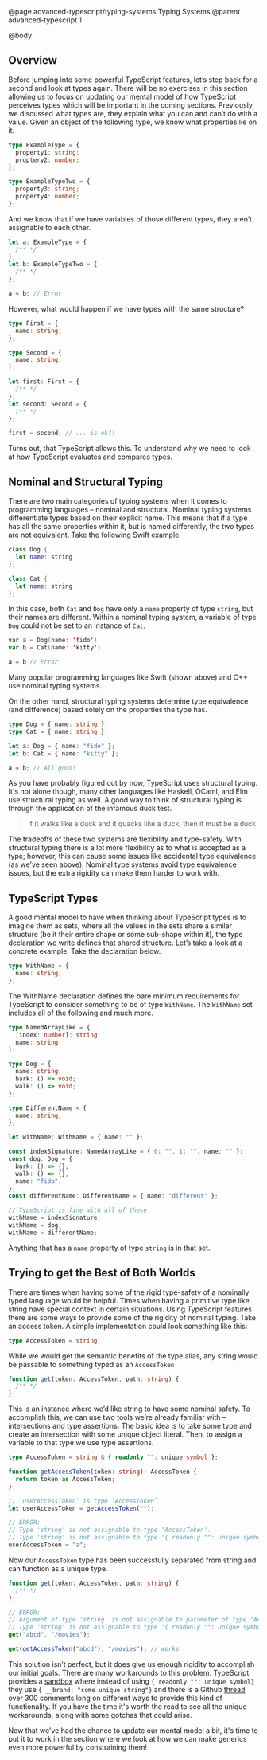 @page advanced-typescript/typing-systems Typing Systems
@parent advanced-typescript 1

@body

## Overview

Before jumping into some powerful TypeScript features, let’s step back for a second and look at types again. There will be no exercises in this section allowing us to focus on updating our mental model of how TypeScript perceives types which will be important in the coming sections. Previously we discussed what types are, they explain what you can and can’t do with a value. Given an object of the following type, we know what properties lie on it.

```ts
type ExampleType = {
  property1: string;
  proptery2: number;
};

type ExampleTypeTwo = {
  property3: string;
  property4: number;
};
```

And we know that if we have variables of those different types, they aren’t assignable to each other.

```ts
let a: ExampleType = {
  /** */
};
let b: ExampleTypeTwo = {
  /** */
};

a = b; // Error
```

However, what would happen if we have types with the same structure?

```ts
type First = {
  name: string;
};

type Second = {
  name: string;
};

let first: First = {
  /** */
};
let second: Second = {
  /** */
};

first = second; // ... is ok?!
```

Turns out, that TypeScript allows this. To understand why we need to look at how TypeScript evaluates and compares types.

## Nominal and Structural Typing

There are two main categories of typing systems when it comes to programming languages – nominal and structural. Nominal typing systems differentiate types based on their explicit name. This means that if a type has all the same properties within it, but is named differently, the two types are not equivalent. Take the following Swift example.

```swift
class Dog {
  let name: string
};

class Cat {
  let name: string
};
```

In this case, both `Cat` and `Dog` have only a `name` property of type `string`, but their names are different. Within a nominal typing system, a variable of type `Dog` could not be set to an instance of `Cat`.

```swift
var a = Dog(name: 'fido')
var b = Cat(name: 'kitty')

a = b // Error
```

Many popular programming languages like Swift (shown above) and C++ use nominal typing systems.

On the other hand, structural typing systems determine type equivalence (and difference) based solely on the properties the type has.

```ts
type Dog = { name: string };
type Cat = { name: string };

let a: Dog = { name: "fido" };
let b: Cat = { name: "kitty" };

a = b; // All good!
```

As you have probably figured out by now, TypeScript uses structural typing. It's not alone though, many other languages like Haskell, OCaml, and Elm use structural typing as well. A good way to think of structural typing is through the application of the infamous duck test.

> If it walks like a duck and it quacks like a duck, then it must be a duck

The tradeoffs of these two systems are flexibility and type-safety. With structural typing there is a lot more flexibility as to what is accepted as a type; however, this can cause some issues like accidental type equivalence (as we’ve seen above). Nominal type systems avoid type equivalence issues, but the extra rigidity can make them harder to work with.

## TypeScript Types

A good mental model to have when thinking about TypeScript types is to imagine them as sets, where all the values in the sets share a similar structure (be it their entire shape or some sub-shape within it), the type declaration we write defines that shared structure. Let’s take a look at a concrete example. Take the declaration below.

```ts
type WithName = {
  name: string;
};
```

The WithName declaration defines the bare minimum requirements for TypeScript to consider something to be of type `WithName`. The `WithName` set includes all of the following and much more.

```ts
type NamedArrayLike = {
  [index: number]: string;
  name: string;
};

type Dog = {
  name: string;
  bark: () => void;
  walk: () => void;
};

type DifferentName = {
  name: string;
};

let withName: WithName = { name: "" };

const indexSignature: NamedArrayLike = { 0: "", 1: "", name: "" };
const dog: Dog = {
  bark: () => {},
  walk: () => {},
  name: "fido",
};
const differentName: DifferentName = { name: "different" };

// TypeScript is fine with all of these
withName = indexSignature;
withName = dog;
withName = differentName;
```

Anything that has a `name` property of type `string` is in that set.

## Trying to get the Best of Both Worlds

There are times when having some of the rigid type-safety of a nominally typed language would be helpful. Times when having a primitive type like string have special context in certain situations. Using TypeScript features there are some ways to provide some of the rigidity of nominal typing. Take an access token. A simple implementation could look something like this:

```ts
type AccessToken = string;
```

While we would get the semantic benefits of the type alias, any string would be passable to something typed as an `AccessToken`

```ts
function get(token: AccessToken, path: string) {
  /** */
}
```

This is an instance where we’d like string to have some nominal safety. To accomplish this, we can use two tools we’re already familiar with – intersections and type assertions. The basic idea is to take some type and create an intersection with some unique object literal. Then, to assign a variable to that type we use type assertions.

```ts
type AccessToken = string & { readonly "": unique symbol };

function getAccessToken(token: string): AccessToken {
  return token as AccessToken;
}

// `userAccessToken` is type `AccessToken`
let userAccessToken = getAccessToken("");

// ERROR:
// Type 'string' is not assignable to type 'AccessToken'.
// Type 'string' is not assignable to type '{ readonly "": unique symbol; }'
userAccessToken = "a";
```

Now our `AccessToken` type has been successfully separated from string and can function as a unique type.

```ts
function get(token: AccessToken, path: string) {
  /** */
}

// ERROR:
// Argument of type 'string' is not assignable to parameter of type 'AccessToken'.
// Type 'string' is not assignable to type '{ readonly "": unique symbol; }'.
get("abcd", "/movies");

get(getAccessToken("abcd"), "/movies"); // works
```

This solution isn’t perfect, but it does give us enough rigidity to accomplish our initial goals. There are many workarounds to this problem. TypeScript provides a [sandbox](https://www.typescriptlang.org/play?#code/PTAEHUAsFMDtQIagA4IE4BcCWBjArgDbqgYCey0oAZtNAQM6gFYDWlWGA5I3vdFYVBZ4AWwD29DAFgAUCFA4xAE2gAjBH3oAaEjFKI0lBEpVKhsDGNAAVctADKONFmQZEsM6uiKR0WfIQANwQsIlUCSioxNHdSMVhKAHdIXEhQXwRYRji8BUyFePosSTgMAlJ-MENy0HjdaCwYoJCw0I4KmUrQAAV0bAQCAB5bCgA+WS7rBDZGJDIKdzNFWEDoTFmCAlqqIQxGZDQxCkwsaHouy1rXLHiB2oT6ADoJmWEMNaoEHEp7bBw2GIAb1koCESgAXKBYHgRF40ABuEFQhC+SGSZywADmiJkoKc0AQ7yUAEEMGiMBjsUi8MglIToCSyaB0cIqbjmXhVCIOO80JC8B5+MIGaAAD7MimsnEAXxe8x+fwBAFVafTemgUaAALw9PpYAaDX64AGjHFdABKBKU8XKwzs406cjAUxm7lqqgAVt43JkzCJpmddvtDsdsIHDMYALQ20jPR3y0BG-5rABihxExO6AEltaBLcYY4bFWtTS95JbFGglIMANLQUj0NNiEQ6EbQB1dADCEfesxIdlAyVSoF4gYwMCYxTcYh2ByOazDjCo6a6dYbTZEi1AmKwq0Y4+gm4PoGCBDwlBnNjsca6ABkp4OUjg0mwGwVfNR0+DZAmAHJBLBMUJG5YF6TFAx1AAiSBm2gSCxVASDJGNNZ6Hg8VIIQVQxDwDB0MQ5YMC+PCzSdGwJ3oSAEAWS9jzpIjqGiR9hwJZ9tlAAA9IRGASBkGW-V4LA+L5KDA6As1gKJQGBdlsDKaByUpHFQTwNACEUqUkQQAAPawOAiAB+DSsRlF5lkkZFAkA4D4gkqJIQraJq3-KygOweIxO0XVwLssRRlzGTQRg1FpJIfSFMQgAJWDIJ0VT1MQ4B4OlLQtOw3DIUBML5MhSDiXSvC4rU3LgCwnC8NAFKkUI4jMuyiJcs7eIiJwQqR2KxKata5LUvZZDkzQeg6rkhrEKTAE0KKhLIOAfqJtKzYetkaVSPkbpjTtCgdDXegOzI7sCV7RB+wWVR9GQY1WXqZloGnWcQwXU5GB2rpl2bK8KEeUAAFF6D4Cx9U2fR8gGAgxESSNmAsqIYmgbSKWIq75S6YQYf9dz4Dezc5mvOUB3GtZ7GiDBukMKzoESXN1v+IsULQHRINgFE4IQyCaXohlSUg0tHXkAB5bkME26BtvrXayzAA76T7BMztAQxxCsrFrr4O6UAek5AxesisY+6Avt+-7+iB47wjEf5IYfGHQDhhHWqRuwUck6J0ZAz93pxz68YWAm0D03wAFlbuMQkkB1AWOFpgaGaZ3xudWsBvu0nAzxUYWdEtRXoCVWAQL2+QpaOz2khgQxYnV+dMH0YQ9e4CvQyerohzY61YE4adVjU6jBw4NJM7EVYc5Am8ZATaLfBc6yMc83Mk5TvA08ntyQM8hngrgnmuiTu2hbbHQA8JZ8h-ifPJZ7QNi8fNYjFgc6NbIcxa+DSvFy6dB2FgefTCEHYD30Ae1hEGQD3ccoAD4YCPrneII8EwABFSCx1wDPHU28NStUGEvGyoEEDgS8tBGKrM5qoXjhLUAv54i-kIGECIwtT6gELhfE6lA5Zwy-ldaEmwtwChUFQYUZhdZIFVl0S8c4G5nC+kqPgAgtjJDgKAHIoAqKrGOqeLA9E3bPm8CwGB+NixoFvGIMQLAaSWnoIQNwOpfYIW4UKBIZhxQcIIDiBMAA1AYaj6RKFMeY3M5DYCUM2FhGhvsDFGJMWccxm8yKWgwKpWAbZaGkNQcRfcE5DCxLQPAU8553bYz1iPFQKd37UAFPbOo4EMC+wAEKkCzLAgAFGoyE0JYRrAAJSQlJs2Yo0Ao4AlCcY5A3iCAYB5gmX2pjkCFEoDqGJcSEnykvBU6ptTYFRPkBJSQmRvgJLbHQhhMsBzNzSMUN0wgtmfwvDsJARS-o6CYmIT03om692OuZCkeBWpMQEJ-DGI9bmMF9k1TY3o3aBQlHTIaiY9EAG0AC6pl4wDmBREMpsAszvE3DqTZRFLkLLsJeIFYgQVovWWAS0ABHPAjQGSJN5mfQ6jCEzHIKCsBcGwthHAxncURj0zgXCsIYKlNKzDxHEd7SgxIcDfD+lgcI0AxK+VzJS6lhhqyKudmS8ixRdn2lITnZgbBagHhiPKLy1gUj0DbKAa0gZYBiDcOkuJx0EiJAuAOVQuFzAlGMOkTILhCDS2ujw4QHA3a0UtU7IoKhjo-LRV9AAmjhPI8AYwjj4Nqq1RyYDwByF0JRlB7VZhEMgZgOAOAWtORkux9xH45BiNYewTVJKARHvISAGAMDICGiARIfbHhmqcC4MomRMSPGiJiYA1ocD0GAFRDw2EjHAFwm0MgkYzWPA7SIAgQA) where instead of using `{ readonly "": unique symbol}` they use `{ __brand: "some unique string"}` and there is a Github [thread](https://github.com/Microsoft/TypeScript/issues/202) over 300 comments long on different ways to provide this kind of functionality. If you have the time it's worth the read to see all the unique workarounds, along with some gotchas that could arise.

Now that we’ve had the chance to update our mental model a bit, it's time to put it to work in the section where we look at how we can make generics even more powerful by constraining them!
